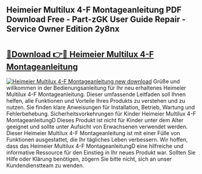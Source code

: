 ## Heimeier Multilux 4-F Montageanleitung PDF Download Free - Part-zGK User Guide Repair - Service Owner Edition 2y8nx

# <h2><a href="http://df8kso.blite.top/?on=Heimeier+Multilux+4-F+Montageanleitung">🔗Download 👉🔴 Heimeier Multilux 4-F Montageanleitung</a></h2>

[![Heimeier Multilux 4-F Montageanleitung new download](https://i.imgur.com/lujVjoI.png)](http://df8kso.blite.top/?on=Heimeier+Multilux+4-F+Montageanleitung)
Grüße und willkommen in der Bedienungsanleitung für Ihr neu erhaltenes Heimeier Multilux 4-F Montageanleitung. Dieser umfassende Leitfaden soll Ihnen helfen, alle Funktionen und Vorteile Ihres Produkts zu verstehen und zu nutzen. Sie finden klare Anweisungen für Installation, Betrieb, Wartung und Fehlerbehebung. Sicherheitsvorkehrungen für Kinder Heimeier Multilux 4-F MontageanleitungD Dieses Produkt ist nicht für Kinder unter dem Alter geeignet und sollte unter Aufsicht von Erwachsenen verwendet werden. Dieser Heimeier Multilux 4-F Montageanleitung ist mit einer Fülle von Funktionen ausgestattet, die Ihr tägliches Leben verbessern. Wir hoffen, dass das Heimeier Multilux 4-F MontageanleitungD eine hilfreiche und informative Ressource für den Einstieg in Ihr neues Produkt war. Sollten Sie Hilfe oder Klärung benötigen, zögern Sie bitte nicht, sich an unser Kundendienstteam zu wenden.
